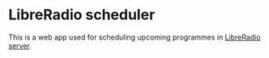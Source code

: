 # LibreRadio scheduler

This is a web app used for scheduling upcoming programmes in [LibreRadio server](https://github.com/LibreRadio/server).
